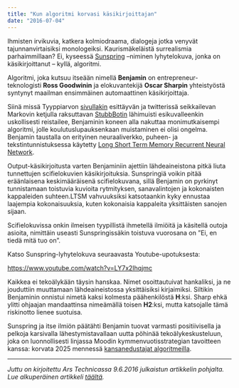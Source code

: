 ```yaml
---
title: "Kun algoritmi korvasi käsikirjoittajan"
date: "2016-07-04"
---
```


Ihmisten irvikuvia, katkera kolmiodraama, dialogeja jotka venyvät tajunnanvirtaisiksi monologeiksi. Kaurismäkeläistä surrealismia parhaimmillaan? Ei, kyseessä [Sunspring](http://arstechnica.com/the-multiverse/2016/06/an-ai-wrote-this-movie-and-its-strangely-moving/) –niminen lyhytelokuva, jonka on käsikirjoittanut – kyllä, algoritmi.

Algoritmi, joka kutsuu itseään nimellä **Benjamin** on entrepreneur-teknologisti **Ross Goodwinin** ja elokuvantekijä **Oscar Sharpin** yhteistyöstä syntynyt maailman ensimmäinen automaattinen käsikirjoittaja.

Siinä missä Tyyppiarvon [sivullakin](http://tyyppiarvo.com/2016/03/automaattinen-kolumnisti-becoming-alexander-stubb/) esittäyvän ja twitterissä seikkailevan Markovin ketjulla raksuttavan [StubbBotin](https://twitter.com/StubbBot) lähimuisti esikuvalleenkin uskollisesti reistailee, Benjaminin koneen alla nakuttaa monimutkaisempi algoritmi, jolle koulutuslupauksenkaan muistaminen ei olisi ongelma. Benjamin taustalla on erityinen neuraaliverkko, puheen- ja tekstintunnistuksessa käytetty [Long Short Term Memory Recurrent Neural Network](http://colah.github.io/posts/2015-08-Understanding-LSTMs/).

Output-käsikirjoitusta varten Benjaminiin ajettiin lähdeaineistona pitkä liuta tunnettujen scifielokuvien käsikirjoituksia. Sunspringiä voikin pitää eräänlaisena keskimääräisenä scifielokuvana, sillä Benjamin on pyrkinyt tunnistamaan toistuvia kuvioita rytmityksen, sanavalintojen ja kokonaisten kappaleiden suhteen.LTSM vahvuuksiksi katsotaankin kyky ennustaa laajempia kokonaisuuksia, kuten kokonaisia kappaleita yksittäisten sanojen sijaan.

Scifielokuvissa onkin ilmeisen tyypillistä ihmetellä ilmiöitä ja käsitellä outoja asioita, nimittäin useasti Sunspringissäkin toistuva vuorosana on ”Ei, en tiedä mitä tuo on”.

Katso Sunspring-lyhytelokuva seuraavasta Youtube-upotuksesta:

https://www.youtube.com/watch?v=LY7x2Ihqjmc

Kaikkea ei tekoälykään täysin hanskaa. Nimet osoittautuivat hankaliksi, ja ne jouduttiin muuttamaan lähdeaineistossa yksittäisiksi kirjaimiksi. Siltikin Benjaminin onnistui nimetä kaksi kolmesta päähenkilöstä **H**:ksi. Sharp ehkä ylitti ohjaajan mandaattinsa nimeämällä toisen **H2**:ksi, mutta katsojalle tämä riskinotto lienee suotuisa.

Sunspring ja itse ilmiön päätähti Benjamin tuovat varmasti positiivisella ja pelkoja karsivalla lähestymistavallaan uutta pöhinää tekoälykeskusteluun, joka on luonnollisesti linjassa Moodin kymmenvuotisstrategian tavoitteen kanssa: korvata 2025 mennessä [kansanedustajat algoritmeilla](http://lehtilehti.fi/2015/12/luvassa-miljoonasaastot-useimmat-kansanedustajat-voisi-korvata-algoritmeilla/).

* * *

_Juttu on kirjoitettu Ars Technicassa 9.6.2016 julkaistun artikkelin pohjalta. Lue alkuperäinen artikkeli_ [_täältä_](http://arstechnica.com/the-multiverse/2016/06/an-ai-wrote-this-movie-and-its-strangely-moving/)_._
